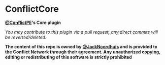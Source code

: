 ConflictCore
===================
__[@ConflictPE](https://github.com/ConflictPE)'s Core plugin__

_You may contribute to this plugin via a pull request, any direct commits will be reverted/deleted._

__The content of this repo is owned by [@JackNoordhuis](https://github.com/JackNoordhuis) and is provided to the Conflict Network through their agreement.
Any unauthorized copying, editing or redistributing of this software is strictly prohibited__